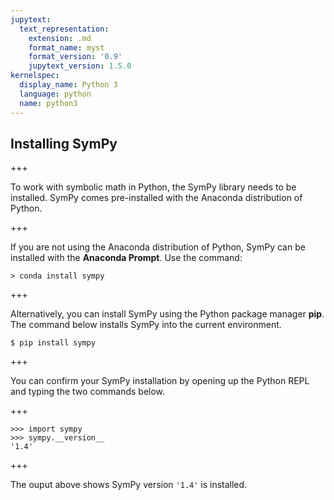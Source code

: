 ```yaml
---
jupytext:
  text_representation:
    extension: .md
    format_name: myst
    format_version: '0.9'
    jupytext_version: 1.5.0
kernelspec:
  display_name: Python 3
  language: python
  name: python3
---
```


## Installing SymPy

+++

To work with symbolic math in Python, the SymPy library needs to be installed. SymPy comes pre-installed with the Anaconda distribution of Python.

+++

If you are not using the Anaconda distribution of Python, SymPy can be installed with the **Anaconda Prompt**. Use the command:

```text
> conda install sympy
```

+++

Alternatively, you can install SymPy using the Python package manager **pip**. The command below installs SymPy into the current environment.

```text
$ pip install sympy
```

+++

You can confirm your SymPy installation by opening up the Python REPL and typing the two commands below.

+++

```text
>>> import sympy
>>> sympy.__version__
'1.4'
```

+++

The ouput above shows SymPy version ```'1.4'``` is installed.

